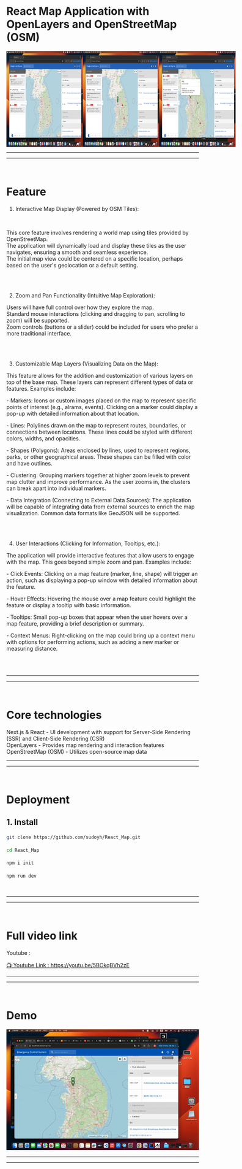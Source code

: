 # React Map Application with OpenLayers and OpenStreetMap (OSM)


<div style="display: flex; justify-content: space-around;">
  <img src="yhimages/1.png" alt="image 1" style="width: 200px; height: 250px;">
  <img src="yhimages/2.png" alt="image 2" style="width: 200px; height: 250px;">
  <img src="yhimages/3.png" alt="image 3"  style="width: 200px; height: 250px;">
</div>


---
---
<br>

# Feature

1. Interactive Map Display (Powered by OSM Tiles):<br>   
<br> 
<p>
This core feature involves rendering a world map using tiles provided by OpenStreetMap.<br>   The application will dynamically load and display these tiles as the user navigates, ensuring a smooth and seamless experience.   <br> The initial map view could be centered on a specific location, perhaps based on the user's geolocation or a default setting.  
</p>
<br>
<br>

2. Zoom and Pan Functionality (Intuitive Map Exploration): <br>  
<p>
Users will have full control over how they explore the map.<br>   Standard mouse interactions (clicking and dragging to pan, scrolling to zoom) will be supported. <br>  Zoom controls (buttons or a slider) could be included for users who prefer a more traditional interface.  
</p>
<br> 
<br> 

3. Customizable Map Layers (Visualizing Data on the Map): <br>
<p> 
This feature allows for the addition and customization of various layers on top of the base map.  These layers can represent different types of data or features.  Examples include:
  <p>- Markers: Icons or custom images placed on the map to represent specific points of interest (e.g., alrams, events). Clicking on a marker could display a pop-up with detailed information about that location.</p>
  <p>- Lines: Polylines drawn on the map to represent routes, boundaries, or connections between locations. These lines could be styled with different colors, widths, and opacities.</p>
  <p>- Shapes (Polygons): Areas enclosed by lines, used to represent regions, parks, or other geographical areas. These shapes can be filled with color and have outlines. </p> 
  <p>- Clustering: Grouping markers together at higher zoom levels to prevent map clutter and improve performance. As the user zooms in, the clusters can break apart into individual markers.</p>
  <p>- Data Integration (Connecting to External Data Sources):  The application will be capable of integrating data from external sources to enrich the map visualization.  Common data formats like GeoJSON will be supported.</p>

</p>
<br> 
<br> 

4. User Interactions (Clicking for Information, Tooltips, etc.):  <br>
<p> 
The application will provide interactive features that allow users to engage with the map.  This goes beyond simple zoom and pan.  Examples include:
  <p>- Click Events: Clicking on a map feature (marker, line, shape) will trigger an action, such as displaying a pop-up window with detailed information about the feature.</p>
  <p>-  Hover Effects: Hovering the mouse over a map feature could highlight the feature or display a tooltip with basic information.</p>
  <p>- Tooltips: Small pop-up boxes that appear when the user hovers over a map feature, providing a brief description or summary.</p>
  <p>- Context Menus: Right-clicking on the map could bring up a context menu with options for performing actions, such as adding a new marker or measuring distance.</p>
 
</p>
<br> 
<br> 

---
---
<br>

# Core technologies

Next.js & React - UI development with support for Server-Side Rendering (SSR) and Client-Side Rendering (CSR)<br>
OpenLayers - Provides map rendering and interaction features<br>
OpenStreetMap (OSM) - Utilizes open-source map data<br>

---
---
<br>

# Deployment

## 1. Install

```bash
git clone https://github.com/sudoyh/React_Map.git

cd React_Map

npm i init

npm run dev


```


<br>



---
---
<br>

# Full video link 

Youtube : 


[📺 Youtube Link : https://youtu.be/5BOkqBVh2zE ](https://youtu.be/5BOkqBVh2zE)

---
---
<br>

# Demo

<img src="yhimages/gif.gif"  alt="gif">



---
---